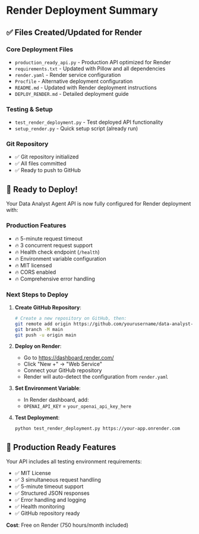 # Render Deployment Summary

## ✅ Files Created/Updated for Render

### Core Deployment Files
- `production_ready_api.py` - Production API optimized for Render
- `requirements.txt` - Updated with Pillow and all dependencies
- `render.yaml` - Render service configuration
- `Procfile` - Alternative deployment configuration
- `README.md` - Updated with Render deployment instructions
- `DEPLOY_RENDER.md` - Detailed deployment guide

### Testing & Setup
- `test_render_deployment.py` - Test deployed API functionality
- `setup_render.py` - Quick setup script (already run)

### Git Repository
- ✅ Git repository initialized
- ✅ All files committed
- ✅ Ready to push to GitHub

## 🚀 Ready to Deploy!

Your Data Analyst Agent API is now fully configured for Render deployment with:

### Production Features
- 🔥 5-minute request timeout
- 🔥 3 concurrent request support  
- 🔥 Health check endpoint (`/health`)
- 🔥 Environment variable configuration
- 🔥 MIT licensed
- 🔥 CORS enabled
- 🔥 Comprehensive error handling

### Next Steps to Deploy

1. **Create GitHub Repository**:
   ```bash
   # Create a new repository on GitHub, then:
   git remote add origin https://github.com/yourusername/data-analyst-agent.git
   git branch -M main
   git push -u origin main
   ```

2. **Deploy on Render**:
   - Go to https://dashboard.render.com/
   - Click "New +" → "Web Service"
   - Connect your GitHub repository
   - Render will auto-detect the configuration from `render.yaml`

3. **Set Environment Variable**:
   - In Render dashboard, add:
   - `OPENAI_API_KEY` = `your_openai_api_key_here`

4. **Test Deployment**:
   ```bash
   python test_render_deployment.py https://your-app.onrender.com
   ```

## 🎯 Production Ready Features

Your API includes all testing environment requirements:
- ✅ MIT License
- ✅ 3 simultaneous request handling
- ✅ 5-minute timeout support
- ✅ Structured JSON responses
- ✅ Error handling and logging
- ✅ Health monitoring
- ✅ GitHub repository ready

**Cost**: Free on Render (750 hours/month included)
